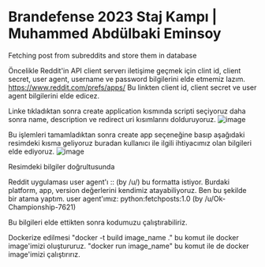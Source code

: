 # Brandefense 2023 Staj Kampı | Muhammed Abdülbaki Eminsoy
 Fetching post from subreddits and store them in database 

Öncelikle Reddit'in API client serverı iletişime geçmek için clint id, client secret, user agent, username ve password bilgilerini elde etmemiz lazım. 
https://www.reddit.com/prefs/apps/ Bu linkten client id, client secret ve user agent bilgilerini elde edicez.

Linke tıkladıktan sonra create application kısmında scripti seçiyoruz daha sonra name, description ve redirect uri kısımlarını dolduruyoruz. 
![image](https://github.com/maeminsoy/Brandefense-2023-Staj-Kamp----Muhammed-Abdulbaki-Eminsoy/assets/137301030/ea7666c5-dd79-48a4-9f2c-e5d3c6dd3c65)

Bu işlemleri tamamladıktan sonra create app seçeneğine basıp aşağıdaki resimdeki kısma geliyoruz buradan kullanıcı ile ilgili ihtiyacımız olan bilgileri elde ediyoruz. 
![image](https://github.com/maeminsoy/Brandefense-2023-Staj-Kamp----Muhammed-Abdulbaki-Eminsoy/assets/137301030/fb3a5b3e-e7b2-4cd3-a709-e0a3e704d77c)


Resimdeki bilgiler doğrultusunda 

Reddit uygulaması user agent'ı <platform>:<app ID>:<version string> (by /u/<Reddit username>) bu formatta istiyor. Burdaki platform, app, version değerlerini kendimiz atayabiliyoruz. Ben bu şekilde bir atama yaptım.
user agent'ımız: python:fetchposts:1.0 (by /u/Ok-Championship-7621)

Bu bilgileri elde ettikten sonra kodumuzu çalıştırabiliriz.

Dockerize edilmesi 
"docker -t build image_name ." bu komut ile docker image'imizi oluştururuz.
"docker run image_name" bu komut ile de docker image'imizi çalıştırırız.
